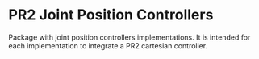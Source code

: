 PR2 Joint Position Controllers
===
Package with joint position controllers implementations. It is intended for each implementation to integrate a PR2 cartesian controller.